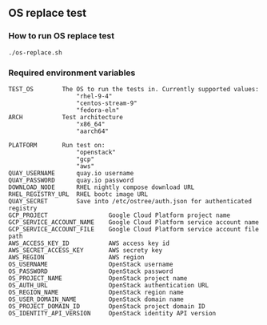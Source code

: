 
## OS replace test

### How to run OS replace test

    ./os-replace.sh

### Required environment variables

    TEST_OS        The OS to run the tests in. Currently supported values:
                       "rhel-9-4"
                       "centos-stream-9"
                       "fedora-eln"
    ARCH           Test architecture
                       "x86_64"
                       "aarch64"

    PLATFORM       Run test on:
                       "openstack"
                       "gcp"
                       "aws"
    QUAY_USERNAME      quay.io username
    QUAY_PASSWORD      quay.io password
    DOWNLOAD_NODE      RHEL nightly compose download URL
    RHEL_REGISTRY_URL  RHEL bootc image URL
    QUAY_SECRET        Save into /etc/ostree/auth.json for authenticated registry
    GCP_PROJECT                 Google Cloud Platform project name
    GCP_SERVICE_ACCOUNT_NAME    Google Cloud Platform service account name
    GCP_SERVICE_ACCOUNT_FILE    Google Cloud Platform service account file path
    AWS_ACCESS_KEY_ID           AWS access key id
    AWS_SECRET_ACCESS_KEY       AWS secrety key
    AWS_REGION                  AWS region
    OS_USERNAME                 OpenStack username
    OS_PASSWORD                 OpenStack password
    OS_PROJECT_NAME             OpenStack project name
    OS_AUTH_URL                 OpenStack authentication URL
    OS_REGION_NAME              OpenStack region name
    OS_USER_DOMAIN_NAME         OpenStack domain name
    OS_PROJECT_DOMAIN_ID        OpenStack project domain ID
    OS_IDENTITY_API_VERSION     OpenStack identity API version

